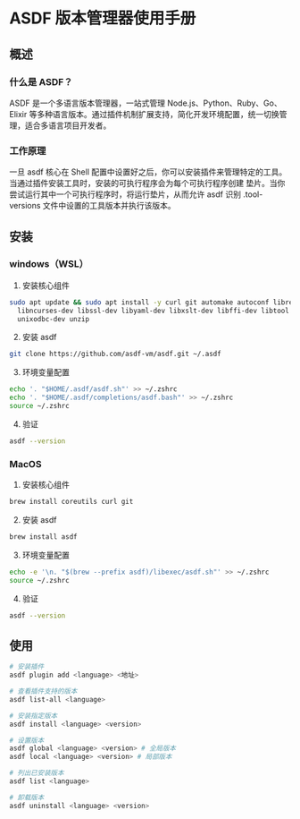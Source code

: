 # ASDF 版本管理器使用手册

## 概述

### 什么是 ASDF？

ASDF 是一个多语言版本管理器，一站式管理 Node.js、Python、Ruby、Go、Elixir 等多种语言版本。通过插件机制扩展支持，简化开发环境配置，统一切换管理，适合多语言项目开发者。

### 工作原理

一旦 asdf 核心在 Shell 配置中设置好之后，你可以安装插件来管理特定的工具。当通过插件安装工具时，安装的可执行程序会为每个可执行程序创建 垫片。当你尝试运行其中一个可执行程序时，将运行垫片，从而允许 asdf 识别 .tool-versions 文件中设置的工具版本并执行该版本。

## 安装

### windows（WSL）

1. 安装核心组件

```bash
sudo apt update && sudo apt install -y curl git automake autoconf libreadline-dev \
  libncurses-dev libssl-dev libyaml-dev libxslt-dev libffi-dev libtool \
  unixodbc-dev unzip

```

2. 安装 asdf

```bash
git clone https://github.com/asdf-vm/asdf.git ~/.asdf
```

3. 环境变量配置

```bash
echo '. "$HOME/.asdf/asdf.sh"' >> ~/.zshrc
echo '. "$HOME/.asdf/completions/asdf.bash"' >> ~/.zshrc
source ~/.zshrc
```

4. 验证

```bash
asdf --version
```

### MacOS

1. 安装核心组件

```bash
brew install coreutils curl git
```

2. 安装 asdf

```bash
brew install asdf
```

3. 环境变量配置

```bash
echo -e '\n. "$(brew --prefix asdf)/libexec/asdf.sh"' >> ~/.zshrc
source ~/.zshrc
```

4. 验证

```bash
asdf --version
```

## 使用

```bash
# 安装插件
asdf plugin add <language> <地址>

# 查看插件支持的版本
asdf list-all <language>

# 安装指定版本
asdf install <language> <version>

# 设置版本
asdf global <language> <version> # 全局版本
asdf local <language> <version> # 局部版本

# 列出已安装版本
asdf list <language>

# 卸载版本
asdf uninstall <language> <version>
```
